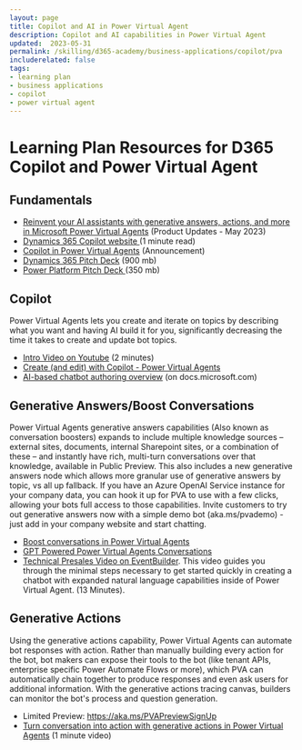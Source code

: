 ```yaml
---
layout: page
title: Copilot and AI in Power Virtual Agent
description: Copilot and AI capabilities in Power Virtual Agent
updated:  2023-05-31
permalink: /skilling/d365-academy/business-applications/copilot/pva
includerelated: false
tags:
- learning plan
- business applications
- copilot
- power virtual agent
---
```


# Learning Plan Resources for D365 Copilot and Power Virtual Agent

## **Fundamentals** 
* <a href="https://powervirtualagents.microsoft.com/en-us/blog/reinvent-your-ai-assistants-with-generative-answers-actions-and-more-in-microsoft-power-virtual-agents/" target="_blank">Reinvent your AI assistants with generative answers, actions, and more in Microsoft Power Virtual Agents</a> (Product Updates - May 2023)
* <a href="https://www.microsoft.com/en-us/ai/dynamics-365-ai" target="_blank">Dynamics 365 Copilot website </a> (1 minute read)
* <a href="https://powervirtualagents.microsoft.com/en-us/blog/copilot-in-power-virtual-agents-next-generation-ai-assists-bot-building-with-natural-language/" target="_blank">Copilot in Power Virtual Agents</a> (Announcement)
* <a href="https://transform.microsoft.com/download?assetname=assets/Business%20Applications%20AI%20Seller%20Pitch%20Deck.pptx&download=1/" target="_blank">Dynamics 365 Pitch Deck</a> (900 mb)
* <a href="https://transform.microsoft.com/modernwork/download?assetname=assets%2FLow%20Code%20%2B%20AI%20Pitch%20Deck.pptx&download=1" target="_blank">Power Platform Pitch Deck </a> (350 mb)

## **Copilot**   
Power Virtual Agents lets you create and iterate on topics by describing what you want and having AI build it for you, significantly decreasing the time it takes to create and update bot topics.
* <a href="https://www.youtube.com/watch?v=dh-LeowOV-E" target="_blank">Intro Video on Youtube</a> (2 minutes)
* <a href="https://learn.microsoft.com/en-us/power-virtual-agents/nlu-authoring" target="_blank">Create (and edit) with Copilot - Power Virtual Agents </a>
* <a href="https://learn.microsoft.com/en-us/power-virtual-agents/nlu-gpt-overview" target="_blank"> AI-based chatbot authoring overview</a> (on docs.microsoft.com)

## **Generative Answers/Boost Conversations** 
Power Virtual Agents generative answers capabilities (Also known as conversation boosters) expands to include multiple knowledge sources – external sites, documents, internal Sharepoint sites, or a combination of these – and instantly have rich, multi-turn conversations over that knowledge, available in Public Preview. This also includes a new generative answers node which allows more granular use of generative answers by topic, vs all up fallback. If you have an Azure OpenAI Service instance for your company data, you can hook it up for PVA to use with a few clicks, allowing your bots full access to those capabilities. Invite customers to try out generative answers now with a simple demo bot (aka.ms/pvademo) - just add in your company website and start chatting.
* <a href="https://learn.microsoft.com/en-us/power-virtual-agents/nlu-boost-conversations" target="_blank">Boost conversations in Power Virtual Agents</a> 
* <a href="https://www.youtube.com/watch?v=ioP02_N3f78" target="_blank">GPT Powered Power Virtual Agents Conversations</a> 
* <a href="https://msuspartners.eventbuilder.com/event/72198?source=D365Copilot" target="_blank"> Technical Presales Video on EventBuilder</a>. This video guides you through the minimal steps necessary to get started quickly in creating a chatbot with expanded natural language capabilities inside of Power Virtual Agent. (13 Minutes).


## **Generative Actions** 
Using the generative actions capability, Power Virtual Agents can automate bot responses with action. Rather than manually building every action for the bot, bot makers can expose their tools to the bot (like tenant APIs, enterprise specific Power Automate Flows or more), which PVA can automatically chain together to produce responses and even ask users for additional information. With the generative actions tracing canvas, builders can monitor the bot's process and question generation.
* Limited Preview: <a href="https://aka.ms/PVAPreviewSignUp " target="_blank">https://aka.ms/PVAPreviewSignUp</a> 
* <a href="https://youtu.be/dPRrft7A50o" target="_blank">Turn conversation into action with generative actions in Power Virtual Agents</a> (1 minute video)
